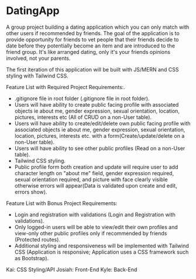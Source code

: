 # DatingApp
A group project building a dating application which you can only match with other users if recommended by friends. The goal of the application is to provide opportunity for friends to vet people that their friends decide to date before they potentially become an item and are introduced to the friend group. It's like arranged dating, only it's your friends opinions involved, not your parents.

The first iteration of this application will be built with JS/MERN and CSS styling with Tailwind CSS. 

Feature List with Required Project Requirements:.
- .gitignore file in root folder (.gitignore file in root folder).
- Users will have ability to create public facing profile with associated objects ie about me, gender expression, sexual orientation, location, pictures, interests etc (All of CRUD on a non-User table).
- Users will have ability to create/edit/delete own public facing profile with associated objects ie about me, gender expression, sexual orientation, location, pictures, interests etc. with a form(Create/update/delete on a non-User table).
- Users will have ability to see other public profiles (Read on a non-User table).
- Tailwind CSS styling.
- Public profile form both creation and update will require user to add character length on "about me" field, gender expression required, sexual orientation required, and picture with face clearly visible otherwise errors will appear(Data is validated upon create and edit, errors show).

Feature List with Bonus Project Requirements:
- Login and registration with validations (Login and Registration with validations).
- Only logged-in users will be able to view/edit their own profiles and view-only other public profiles only if recommended by friends (Protected routes).
- Additional styling and responsiveness will be implemented with Tailwind CSS (Application is responsive; Application uses a CSS framework such as Bootstrap).

Kai: CSS Styling/API
Josiah: Front-End
Kyle: Back-End
